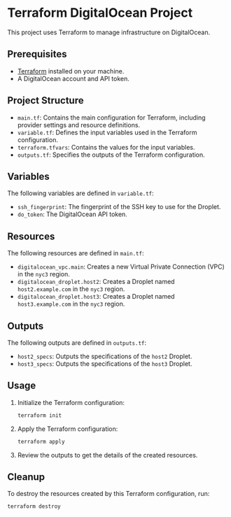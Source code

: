 # Terraform DigitalOcean Project

This project uses Terraform to manage infrastructure on DigitalOcean.

## Prerequisites

- [Terraform](https://www.terraform.io/downloads.html) installed on your machine.
- A DigitalOcean account and API token.

## Project Structure

- `main.tf`: Contains the main configuration for Terraform, including provider settings and resource definitions.
- `variable.tf`: Defines the input variables used in the Terraform configuration.
- `terraform.tfvars`: Contains the values for the input variables.
- `outputs.tf`: Specifies the outputs of the Terraform configuration.

## Variables

The following variables are defined in `variable.tf`:

- `ssh_fingerprint`: The fingerprint of the SSH key to use for the Droplet.
- `do_token`: The DigitalOcean API token.

## Resources

The following resources are defined in `main.tf`:

- `digitalocean_vpc.main`: Creates a new Virtual Private Connection (VPC) in the `nyc3` region.
- `digitalocean_droplet.host2`: Creates a Droplet named `host2.example.com` in the `nyc3` region.
- `digitalocean_droplet.host3`: Creates a Droplet named `host3.example.com` in the `nyc3` region.

## Outputs

The following outputs are defined in `outputs.tf`:

- `host2_specs`: Outputs the specifications of the `host2` Droplet.
- `host3_specs`: Outputs the specifications of the `host3` Droplet.

## Usage

1. Initialize the Terraform configuration:

    ```sh
    terraform init
    ```

2. Apply the Terraform configuration:

    ```sh
    terraform apply
    ```

3. Review the outputs to get the details of the created resources.

## Cleanup

To destroy the resources created by this Terraform configuration, run:

```sh
terraform destroy